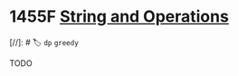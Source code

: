 # **1455F** [String and Operations](https://codeforces.com/contest/1455/problem/F)

[//]: # 🏷 `dp` `greedy`

TODO
